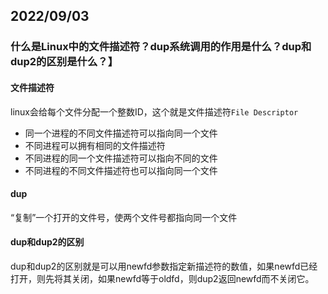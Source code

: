 ## 2022/09/03

### 什么是Linux中的文件描述符？dup系统调用的作用是什么？dup和dup2的区别是什么？】



#### 文件描述符

linux会给每个文件分配一个整数ID，这个就是文件描述符`File Descriptor`

- 同一个进程的不同文件描述符可以指向同一个文件
- 不同进程可以拥有相同的文件描述符
- 不同进程的同一个文件描述符可以指向不同的文件
- 不同进程的不同文件描述符也可以指向同一个文件



#### dup

“复制”一个打开的文件号，使两个文件号都指向同一个文件



#### dup和dup2的区别

dup和dup2的区别就是可以用newfd参数指定新描述符的数值，如果newfd已经打开，则先将其关闭，如果newfd等于oldfd，则dup2返回newfd而不关闭它。